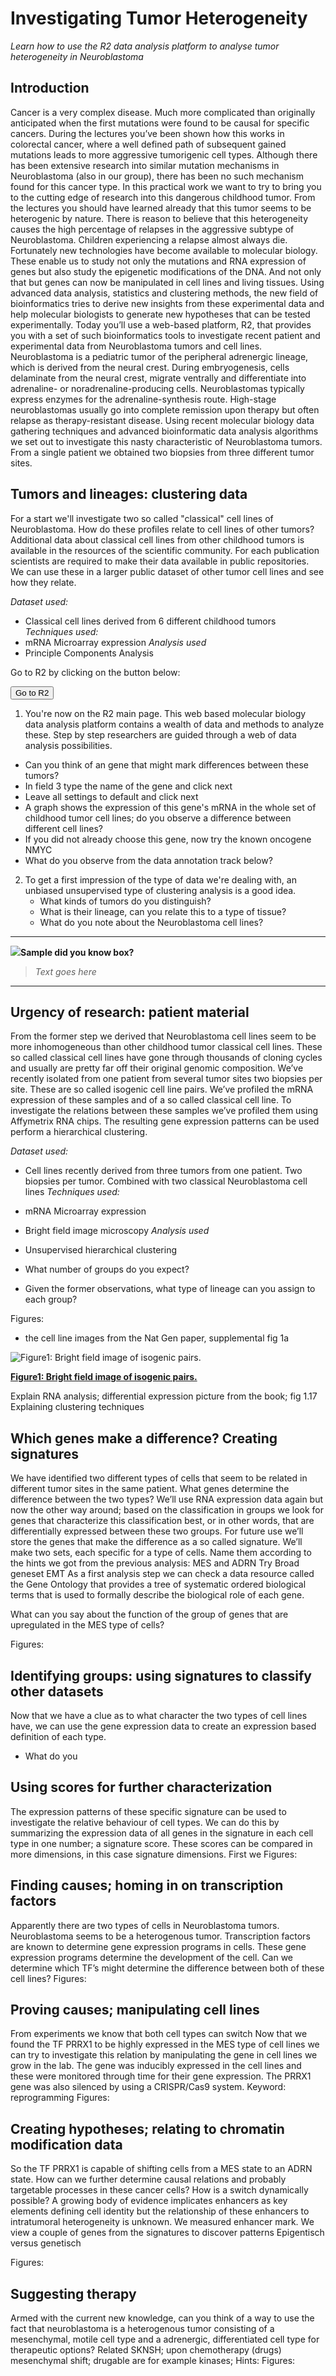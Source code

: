 <a id="investigating_tumor_heterogeneity"> </a>

Investigating Tumor Heterogeneity
=================================

*Learn how to use the R2 data analysis platform to analyse tumor heterogeneity in Neuroblastoma*


Introduction
------------

Cancer is a very complex disease. Much more complicated than originally anticipated when the first mutations were found to be causal for specific cancers. During the lectures you’ve been shown how this works in colorectal cancer, where a well defined path of subsequent gained mutations leads to more aggressive tumorigenic cell types. 
Although there has been extensive research into similar mutation mechanisms in Neuroblastoma (also in our group), there has been no such mechanism found for this cancer type. In this practical work we want to try to bring you to the cutting edge of research into this dangerous childhood tumor. From the lectures you should have learned already that this tumor seems to be heterogenic by nature. There is reason to believe that this heterogeneity causes the high percentage of relapses in the aggressive subtype of Neuroblastoma. Children experiencing a relapse almost always die. 
Fortunately new technologies have become available to molecular biology. These enable us to study not only the mutations and RNA expression of genes but also study the epigenetic modifications of the DNA. And not only that but genes can now be manipulated in cell lines and living tissues. 
Using advanced data analysis, statistics and clustering methods, the new field of bioinformatics tries to derive new insights from these experimental data and help molecular biologists to generate new hypotheses that can be tested experimentally.
Today you’ll use a web-based platform, R2, that provides you with a set of such bioinformatics tools to investigate recent patient and experimental data from Neuroblastoma tumors and cell lines. 
Neuroblastoma is a pediatric tumor of the peripheral adrenergic lineage, which is derived from the neural crest. During embryogenesis, cells delaminate from the neural crest, migrate ventrally and differentiate into adrenaline- or noradrenaline-producing cells. Neuroblastomas typically express enzymes for the adrenaline-synthesis route. High-stage neuroblastomas usually go into complete remission upon therapy but often relapse as therapy-resistant disease.
Using recent molecular biology data gathering techniques and advanced bioinformatic data analysis algorithms we set out to investigate this nasty characteristic of Neuroblastoma tumors. From a single patient we obtained two biopsies from three different tumor sites.    


Tumors and lineages: clustering data
---------------------------------------

For a start we'll investigate two so called "classical" cell lines of Neuroblastoma. How do these profiles relate to cell lines of other tumors? Additional data about classical cell lines from other childhood tumors is available in the resources of the scientific community. For each publication scientists are required to make their data available in public repositories.  
We can use these in a larger public dataset of other tumor cell lines and see how they relate. 

*Dataset used:*
* Classical cell lines derived from 6 different childhood tumors
*Techniques used:* 
* mRNA Microarray expression
*Analysis used*
* Principle Components Analysis

Go to R2 by clicking on the button below:

<form name="mark_single_sample" action="https://hgserver1.amc.nl/cgi-bin/r2/main.cgi" enctype="multipart/form-data" target="R2" method="post">
  <input type="hidden" name="table" value="ps_itcc_cellpanel86_u133p2">
  <button type="button" >Go to R2</button>
</form>


1. You're now on the R2 main page. This web based molecular biology data analysis platform contains a wealth of data and methods to analyze these. Step by step researchers are guided through a web of data analysis possibilities.
  * Can you think of an gene that might mark differences between these tumors?
  * In field 3 type the name of the gene and click next
  * Leave all settings to default and click next
  * A graph shows the expression of this gene's mRNA in the whole set of childhood tumor cell lines; do you observe a difference between different cell lines?
  * If you did not already choose this gene, now try the known oncogene NMYC
  * What do you observe from the data annotation track below?

2. To get a first impression of the type of data we're dealing with, an unbiased unsupervised type of clustering analysis is a good idea. 
   * What kinds of tumors do you distinguish?
   * What is their lineage, can you relate this to a type of tissue?
   * What do you note about the Neuroblastoma cell lines?   



------------------
  ![](_static/images/R2d2_logo.png)**Sample did you know box?**
  
>  *Text goes here*

------------------


Urgency of research: patient material
----------------------------------------

From the former step we derived that Neuroblastoma cell lines seem to be more inhomogeneous than other childhood tumor classical cell lines. These so called classical cell lines have gone through thousands of cloning cycles and usually are pretty far off their original genomic composition. We’ve recently isolated from one patient from several tumor sites two biopsies per site. These are so called isogenic cell line pairs. We’ve profiled the mRNA expression of these samples and of a so called classical cell line. To investigate the relations between these samples we’ve profiled them using Affymetrix RNA chips. The resulting gene expression patterns can be used perform a hierarchical clustering. 

*Dataset used:*
* Cell lines recently derived from three tumors from one patient. Two biopsies per tumor. Combined with two classical Neuroblastoma cell lines
*Techniques used:* 
* mRNA Microarray expression
* Bright field image microscopy
*Analysis used*
* Unsupervised hierarchical clustering


* What number of groups do you expect?
* Given the former observations, what type of lineage can you assign to each group?

Figures:
 * the cell line images from the Nat Gen paper, supplemental fig 1a

  ![Figure1: Bright field image of isogenic pairs.](_static/images/TumorHeterogeneity_IsoGenicPairsBF.png "Figure1: Bright field image of isogenic pairs.")
	
  [**Figure1: Bright field image of isogenic pairs.**](_static/images/TumorHeterogeneity_IsoGenicPairsBF.png)

Explain RNA analysis; differential expression picture from the book; fig 1.17
Explaining clustering techniques


Which genes make a difference? Creating signatures
-----------------------------------------------------

We have identified two different types of cells that seem to be related in different tumor sites in the same patient. What genes determine the difference between the two types? We’ll use RNA expression data again but now the other way around; based on the classification in groups we look for genes that characterize this classification best, or in other words, that are differentially expressed between these two groups.
For future use we’ll store the genes that make the difference as a so called signature. We’ll make two sets, each specific for a type of cells. Name them according to the hints we got from the previous analysis: MES and ADRN
Try Broad geneset EMT
As a first analysis step we can check a data resource called the Gene Ontology that provides a tree of systematic ordered biological terms that is used to formally describe the biological role of each gene. 

What can you say about the function of the group of genes that are upregulated in the MES type of cells?

Figures:


Identifying groups: using signatures to classify other datasets
------------------------------------------------------------------

Now that we have a clue as to what character the two types of cell lines have, we can use the gene expression data to create an expression based definition of each type.   
* What do you 


Using scores for further characterization
--------------------------------------------

The expression patterns of these specific signature can be used to investigate the relative behaviour of cell types. We can do this by summarizing the expression data of all genes in the signature in each cell type in one number; a signature score. These scores can be compared in more dimensions, in this case signature dimensions. First we
Figures:


Finding causes; homing in on transcription factors
-----------------------------------------------------

Apparently there are two types of cells in Neuroblastoma tumors. Neuroblastoma seems to be a heterogenous tumor. Transcription factors are known to determine gene expression programs in cells. These gene expression programs determine the development of the cell. Can we determine which TF’s might determine the difference between both of these cell lines?
Figures:


Proving causes; manipulating cell lines
------------------------------------------

From experiments we know that both cell types can switch
Now that we found the TF PRRX1 to be highly expressed in the MES type of cell lines we can try to investigate this relation by manipulating the gene in cell lines we grow in the lab. The gene was inducibly expressed in the cell lines and these were monitored through time for their gene expression. The PRRX1 gene was also silenced by using a CRISPR/Cas9 system.
Keyword: reprogramming
Figures:


Creating hypotheses; relating to chromatin modification data
---------------------------------------------------------------

So the TF PRRX1 is capable of shifting cells from a MES state to an ADRN state. How can we further determine causal relations and probably targetable processes in these cancer cells? How is a switch dynamically possible? A growing body of evidence implicates enhancers as key elements defining cell identity but the relationship of these enhancers to intratumoral heterogeneity is unknown. We measured enhancer mark. We view a couple of genes from the signatures to discover patterns
Epigentisch versus genetisch

Figures:



Suggesting therapy
---------------------


Armed with the current new knowledge, can you think of a way to use the fact that neuroblastoma is a heterogenous tumor consisting of a mesenchymal, motile cell type and a adrenergic, differentiated cell type for therapeutic options?
Related 
SKNSH; upon chemotherapy (drugs) mesenchymal shift; drugable are for example kinases; 
Hints: 
Figures:







